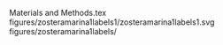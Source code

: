 Materials and Methods.tex
figures/zosteramarina1labels1/zosteramarina1labels1.svg
figures/zosteramarina1labels/